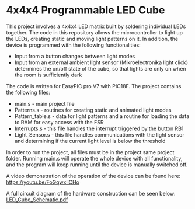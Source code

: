 # 4x4x4 Programmable LED Cube
This project involves a 4x4x4 LED matrix built by soldering individual LEDs together. The code in this repository allows the microcontroller to light up the LEDs, creating static and moving light patterns on it. In addition, the device is programmed with the following functionalities:
- Input from a button changes between light modes
- Input from an external ambient light sensor (Mikroelectronika light click) determines the on/off state of the cube, so that lights are only on when the room is sufficiently dark

The code is written for EasyPIC pro V7 with PIC18F.
The project contains the following files:
- main.s  - main project file
- Patterns.s - routines for creating static and animated light modes
- Pattern_table.s - data for light patterns and a routine for loading the data to RAM for easy access with the FSR
- Interrupts.s  - this file handles the interrupt triggered by the button RB1
- Light_Sensor.s  - this file handles communications with the light sensor and determining if the current light level is below the threshold

In order to run the project, all files must be in the project same project folder. Running main.s will operate the whole device with all functionality, and the program will keep running until the device is manually switched off.

A video demonstration of the operation of the device can be found here: https://youtu.be/FoGqwxilCHo

A full circuit diagram of the hardware construction can be seen below:
[LED_Cube_Schematic.pdf](https://github.com/amk218/LEDcube/files/6417274/LED_Cube_Schematic.pdf)
